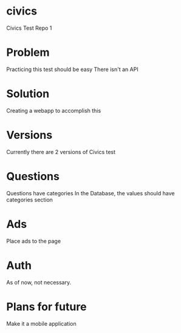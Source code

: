 # civics

Civics Test Repo 1

# Problem

Practicing this test should be easy
There isn't an API

# Solution

Creating a webapp to accomplish this

# Versions

Currently there are 2 versions of Civics test

# Questions

Questions have categories
In the Database, the values should have categories section

# Ads

Place ads to the page

# Auth

As of now, not necessary.

# Plans for future

Make it a mobile application
